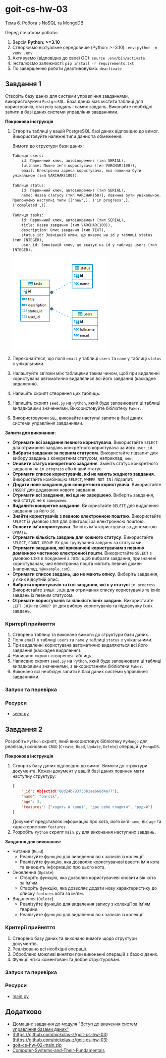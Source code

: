 # goit-cs-hw-03
Тема 6. Робота з NoSQL та MongoDB

Перед початком роботи:
1. Версія **Python: >=3.10**
2. Cтворюємо віртуальне середовище (Python: >=3.10) `.env`: `python -m venv .env`
3. Активуємо (відповідно до своєї ОС): `source .env/bin/activate`
4. Інсталюємо залежності: `pip install -r requirements.txt`
5. По завершенню роботи деактивовуємо: `deactivate`


## Завдання 1
Створіть базу даних для системи управління завданнями, використовуючи `PostgreSQL`. База даних має містити таблиці для користувачів, статусів завдань і самих завдань. Виконайте необхідні запити в базі даних системи управління завданнями.

**Покрокова інструкція**
1. Створіть таблиці у вашій PostgreSQL базі даних відповідно до вимог. Використовуйте належні типи даних та обмеження.

    Вимоги до структури бази даних:
    ```
    Таблиця users:
        id: Первинний ключ, автоінкремент (тип SERIAL),
        fullname: Повне ім'я користувача (тип VARCHAR(100)),
        email: Електронна адреса користувача, яка повинна бути унікальною (тип VARCHAR(100)).

    Таблиця status:
        id: Первинний ключ, автоінкремент (тип SERIAL),
        name: Назва статусу (тип VARCHAR(50)), повинна бути унікальною. Пропонуємо наступні типи [('new',), ('in progress',), ('completed',)].

    Таблиця tasks:
        id: Первинний ключ, автоінкремент (тип SERIAL),
        title: Назва завдання (тип VARCHAR(100)),
        description: Опис завдання (тип TEXT),
        status_id: Зовнішній ключ, що вказує на id у таблиці status (тип INTEGER),
        user_id: Зовнішній ключ, що вказує на id у таблиці users (тип INTEGER).

    ```
    ![tables.png](./img/tables.png)
2. Переконайтеся, що поля `email` у таблиці `users` та `name` у таблиці `status` є унікальними.
3. Налаштуйте зв'язки між таблицями таким чином, щоб при видаленні користувача автоматично видалялися всі його завдання (каскадне видалення).
4. Напишіть скрипт створення цих таблиць.
5. Напишіть скрипт `seed.py` на `Python`, який буде заповнювати ці таблиці випадковими значеннями. Використовуйте бібліотеку `Faker`.
6. Використовуючи `SQL`, виконайте наступні запити в базі даних системи управління завданнями.

**Запити для виконання:**
- **Отримати всі завдання певного користувача**. Використайте `SELECT` для отримання завдань конкретного користувача за його `user_id`.
- **Вибрати завдання за певним статусом**. Використайте підзапит для вибору завдань з конкретним статусом, наприклад, `new`.
- **Оновити статус конкретного завдання**. Змініть статус конкретного завдання на `in progress` або інший статус.
- **Отримати список користувачів, які не мають жодного завдання**. Використайте комбінацію `SELECT`, `WHERE NOT IN` і підзапит.
- **Додати нове завдання для конкретного користувача**. Використайте `INSERT` для додавання нового завдання.
- **Отримати всі завдання, які ще не завершено**. Виберіть завдання, чий статус не є `завершено`.
- **Видалити конкретне завдання**. Використайте `DELETE` для видалення завдання за його `id`.
- **Знайти користувачів з певною електронною поштою**. Використайте `SELECT` із умовою `LIKE` для фільтрації за електронною поштою.
- **Оновити ім'я користувача**. Змініть ім'я користувача за допомогою `UPDATE`.
- **Отримати кількість завдань для кожного статусу**. Використайте `SELECT`, `COUNT`, `GROUP BY` для групування завдань за статусами.
- **Отримати завдання, які призначені користувачам з певною доменною частиною електронної пошти**. Використайте `SELECT` з умовою `LIKE` в поєднанні з `JOIN`, щоб вибрати завдання, призначені користувачам, чия електронна пошта містить певний домен (наприклад, `%@example.com`).
- **Отримати список завдань, що не мають опису**. Виберіть завдання, у яких відсутній опис.
- **Вибрати користувачів та їхні завдання, які є у статусі** `in progress`. Використайте `INNER JOIN` для отримання списку користувачів та їхніх завдань із певним статусом.
- **Отримати користувачів та кількість їхніх завдань**. Використайте `LEFT JOIN` та `GROUP BY` для вибору користувачів та підрахунку їхніх завдань.

### Критерії прийняття
1. Створено таблиці та виконано вимоги до структури бази даних.
2. Поля `email` у таблиці `users` та `name` у таблиці `status` є унікальними.
3. При видаленні користувача автоматично видаляються всі його завдання (каскадне видалення).
4. Написано скрипт створення таблиць.
5. Написано скрипт `seed.py` на `Python`, який буде заповнювати ці таблиці випадковими значеннями, з використанням бібліотеки `Faker`.
6. Виконано всі необхідні запити в базі даних системи управління завданнями.

### Запуск та перевірка

### Ресурси
- [seed.py](./seed.py)

## Завдання 2
Розробіть `Python` скрипт, який використовує бібліотеку `PyMongo` для реалізації основних `CRUD` (`Create`, `Read`, `Update`, `Delete`) операцій у `MongoDB`.

**Покрокова інструкція**
1. Створіть базу даних відповідно до вимог.
    Вимоги до структури документа.
    Кожен документ у вашій базі даних повинен мати наступну структуру:
    ```json
    {
        "_id": ObjectId("60d24b783733b1ae668d4a77"),
        "name": "barsik",
        "age": 3,
        "features": ["ходить в капці", "дає себе гладити", "рудий"]
    }
    ```
    Документ представляє інформацію про кота, його ім'я `name`, вік `age` та характеристики `features`.
2. Розробіть `Python` скрипт `main.py` для виконання наступних завдань.

**Завдання для виконання:**
- Читання (`Read`)
    - Реалізуйте функцію для виведення всіх записів із колекції.
    - Реалізуйте функцію, яка дозволяє користувачеві ввести ім'я кота та виводить інформацію про цього кота.
- Оновлення (`Update`)
    - Створіть функцію, яка дозволяє користувачеві оновити вік кота за ім'ям.
    - Створіть функцію, яка дозволяє додати нову характеристику до списку `features` кота за ім'ям.
- Видалення (`Delete`)
    - Реалізуйте функцію для видалення запису з колекції за ім'ям тварини.
    - Реалізуйте функцію для видалення всіх записів із колекції.

### Критерії прийняття
1. Створено базу даних та виконано вимоги щодо структури документів.
2. Реалізовано всі необхідні операції.
3. Оброблено можливі винятки при виконанні операцій з базою даних.
4. Функції чітко коментовані та добре структуровані.

### Запуск та перевірка

### Ресурси
- [main.py](./main.py)

## Додатково
- [Домашнє завдання до модуля "Вступ до вивчення систем управління базами даних"](https://www.edu.goit.global/uk/learn/25315460/19336208/21190537/homework)
- [https://github.com/nickolas-z/goit-cs-hw-03](https://github.com/nickolas-z/goit-cs-hw-03)
- [goit-cs-hw-02-main.zip]()
- [Computer-Systems-and-Their-Fundamentals](https://github.com/nickolas-z/Computer-Systems-and-Their-Fundamentals)